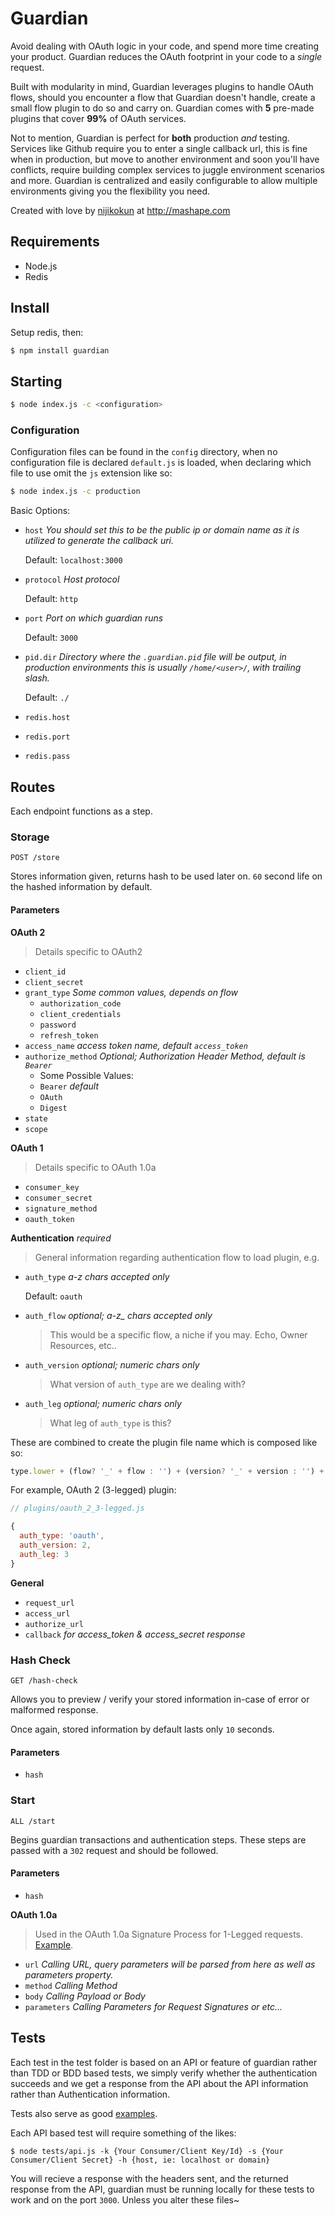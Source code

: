 # Guardian

Avoid dealing with OAuth logic in your code, and spend more time creating your product. Guardian reduces the OAuth footprint in your code to a *single* request.

Built with modularity in mind, Guardian leverages plugins to handle OAuth flows, should you encounter a flow that Guardian doesn't handle, create a small flow plugin to do so and carry on. Guardian comes with **5** pre-made plugins that cover **99%** of OAuth services.

Not to mention, Guardian is perfect for **both** production *and* testing. Services like Github require you to enter a single callback url, this is fine when in production, but move to another environment and soon you'll have conflicts, require building complex services to juggle environment scenarios and more. Guardian is centralized and easily configurable to allow multiple environments giving you the flexibility you need.

Created with love by [nijikokun](http://github.com/nijikokun) at http://mashape.com

## Requirements

- Node.js
- Redis

## Install

Setup redis, then:

```bash
$ npm install guardian
```

## Starting

```bash
$ node index.js -c <configuration>
```

### Configuration

Configuration files can be found in the `config` directory, when no configuration file is declared `default.js` is loaded, when declaring which file to use omit the `js` extension like so:

```bash
$ node index.js -c production
```

Basic Options:

- `host`
  *You should set this to be the public ip or domain name as it is utilized to generate the callback uri.*

  Default: `localhost:3000`
- `protocol`
  *Host protocol*

  Default: `http`
- `port`
  *Port on which guardian runs*

  Default: `3000`
- `pid.dir`
  *Directory where the `.guardian.pid` file will be output, in production environments this is usually `/home/<user>/`, with trailing slash.*

  Default: `./`
- `redis.host`
- `redis.port`
- `redis.pass`

## Routes

Each endpoint functions as a step.

### Storage

    POST /store

Stores information given, returns hash to be used later on. `60` second life on the hashed information by default.

#### Parameters

**OAuth 2**
> Details specific to OAuth2

- `client_id`
- `client_secret`
- `grant_type`
  *Some common values, depends on flow*
  - `authorization_code`
  - `client_credentials`
  - `password`
  - `refresh_token`
- `access_name` *access token name, default `access_token`*
- `authorize_method` *Optional; Authorization Header Method, default is `Bearer`*
  - Some Possible Values:
  - `Bearer` *default*
  - `OAuth`
  - `Digest`
- `state`
- `scope`

**OAuth 1**
> Details specific to OAuth 1.0a

- `consumer_key`
- `consumer_secret`
- `signature_method`
- `oauth_token`

**Authentication** *required*
> General information regarding authentication flow to load plugin, e.g.

- `auth_type` *a-z chars accepted only*

  Default: `oauth`
- `auth_flow` *optional; a-z_ chars accepted only*

  > This would be a specific flow, a niche if you may. Echo, Owner Resources, etc..
- `auth_version` *optional; numeric chars only*

  > What version of `auth_type` are we dealing with?
- `auth_leg` *optional; numeric chars only*

  > What leg of `auth_type` is this?

These are combined to create the plugin file name which is composed like so:

```js
type.lower + (flow? '_' + flow : '') + (version? '_' + version : '') + (leg? '_' + leg + '-legged' : '')
```

For example, OAuth 2 (3-legged) plugin:

```js
// plugins/oauth_2_3-legged.js

{
  auth_type: 'oauth',
  auth_version: 2,
  auth_leg: 3
}
```

**General**

- `request_url`
- `access_url`
- `authorize_url`
- `callback` *for access_token & access_secret response*

### Hash Check

    GET /hash-check

Allows you to preview / verify your stored information in-case of error or malformed response.

Once again, stored information by default lasts only `10` seconds.

#### Parameters

- `hash`

### Start

    ALL /start

Begins guardian transactions and authentication steps. These steps are passed with a `302` request and should be followed.

#### Parameters

- `hash`

**OAuth 1.0a**
> Used in the OAuth 1.0a Signature Process for 1-Legged requests. [Example](https://github.com/Mashape/guardian/blob/master/tests/factual.js#L46).

- `url` *Calling URL, query parameters will be parsed from here as well as parameters property.*
- `method` *Calling Method*
- `body` *Calling Payload or Body*
- `parameters` *Calling Parameters for Request Signatures or etc...*

## Tests

Each test in the test folder is based on an API or feature of guardian rather than TDD or BDD based tests, we simply verify whether the authentication succeeds and we get a response from the API about the API information rather than Authentication information.

Tests also serve as good [examples](tests/).

Each API based test will require something of the likes:

```
$ node tests/api.js -k {Your Consumer/Client Key/Id} -s {Your Consumer/Client Secret} -h {host, ie: localhost or domain}
```

You will recieve a response with the headers sent, and the returned response from the API, guardian must be running locally for these tests to work and on the port `3000`. Unless you alter these files~
